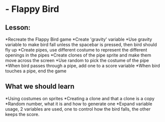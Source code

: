# - Flappy Bird


## Lesson: 
*Recreate the Flappy Bird game
*Create 'gravity' variable
*Use gravity variable to make bird fall unless the spacebar is pressed, then bird should fly up
*Create pipes, use different costume to represent the different openings in the pipes
*Create clones of the pipe sprite and make them move across the screen
*Use random to pick the costume of the pipe
*When bird passes through a pipe, add one to a score variable
*When bird touches a pipe, end the game
 
## What we should learn
*Using costumes on sprites
*Creating a clone and that a clone is a copy
*Random number, what it is and how to generate one
*Expand variable usage, 2 variables are used, one to control how the bird falls, the other keeps the score.

